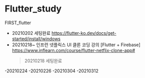 # Flutter_study
FIRST_flutter 

- 20210202 세팅완료 https://flutter-ko.dev/docs/get-started/install/windows
- 20210218~ 인프런 넷플릭스 UI 클론 코딩 강의 [Flutter + Firebase]
  https://www.inflearn.com/course/flutter-netflix-clone-app#
  >20210218 세팅완료


-20210224
-20210226
-20210304
-20210312

